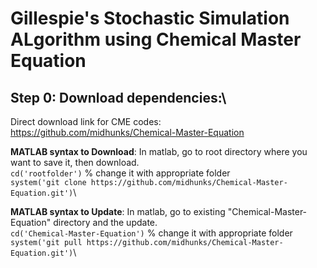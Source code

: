 # Gillespie's Stochastic Simulation ALgorithm using Chemical Master Equation

## Step 0: Download dependencies:\
Direct download link for CME codes: https://github.com/midhunks/Chemical-Master-Equation

**MATLAB syntax to Download**: In matlab, go to root directory where you want to save it, then download.\
`cd('rootfolder')` % change it with appropriate folder\
`system('git clone https://github.com/midhunks/Chemical-Master-Equation.git')`\

**MATLAB syntax to Update**: In matlab, go to existing "Chemical-Master-Equation" directory and the update.\
`cd('Chemical-Master-Equation')` % change it with appropriate folder\
`system('git pull https://github.com/midhunks/Chemical-Master-Equation.git')`\
